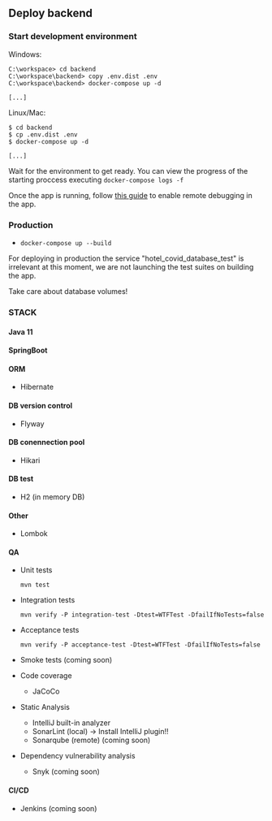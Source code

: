 ## Deploy backend

### Start development environment

Windows:

```shell
C:\workspace> cd backend
C:\workspace\backend> copy .env.dist .env
C:\workspace\backend> docker-compose up -d

[...]

```

Linux/Mac:

```shell
$ cd backend
$ cp .env.dist .env
$ docker-compose up -d

[...]

```

Wait for the environment to get ready. You can view the progress of the starting proccess executing `docker-compose logs -f`

Once the app is running, follow [this guide](https://blog.jetbrains.com/idea/2019/04/debug-your-java-applications-in-docker-using-intellij-idea/) to enable remote debugging in the app.
 
### Production

- ```docker-compose up --build```

For deploying in production the service "hotel_covid_database_test" is irrelevant at this moment, 
we are not launching the test suites on building the app.

Take care about database volumes!


### STACK

#### Java 11

#### SpringBoot

#### ORM
- Hibernate

#### DB version control
- Flyway

#### DB conennection pool
- Hikari

#### DB test
- H2 (in memory DB)

#### Other
- Lombok

#### QA

- Unit tests

    ```
    mvn test
    ```

- Integration tests

    ```
    mvn verify -P integration-test -Dtest=WTFTest -DfailIfNoTests=false
    ```

- Acceptance tests

    ```
    mvn verify -P acceptance-test -Dtest=WTFTest -DfailIfNoTests=false
    ```
- Smoke tests (coming soon)

- Code coverage
    - JaCoCo
    
- Static Analysis
    - IntelliJ built-in analyzer
    - SonarLint (local) -> Install IntelliJ plugin!!
    - Sonarqube (remote) (coming soon)
    
- Dependency vulnerability analysis
    - Snyk (coming soon)

#### CI/CD

- Jenkins (coming soon)
